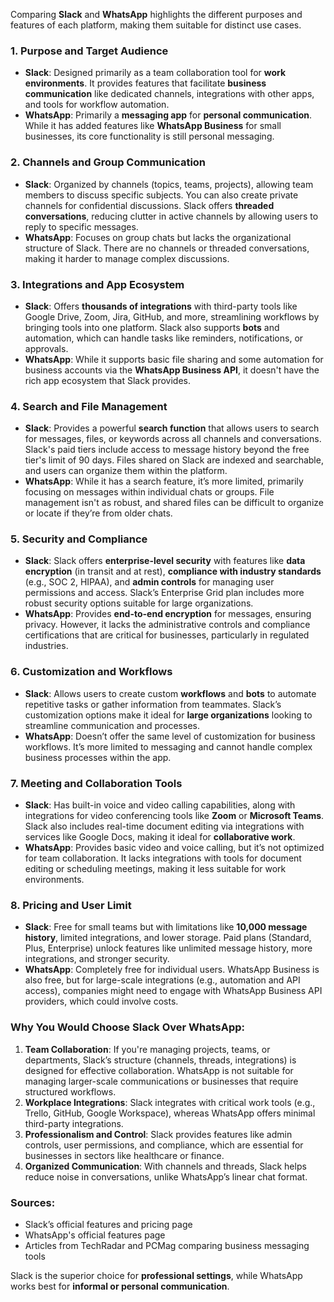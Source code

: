 Comparing **Slack** and **WhatsApp** highlights the different purposes and features of each platform, making them suitable for distinct use cases.

### 1. **Purpose and Target Audience**
   - **Slack**: Designed primarily as a team collaboration tool for **work environments**. It provides features that facilitate **business communication** like dedicated channels, integrations with other apps, and tools for workflow automation.
   - **WhatsApp**: Primarily a **messaging app** for **personal communication**. While it has added features like **WhatsApp Business** for small businesses, its core functionality is still personal messaging.

### 2. **Channels and Group Communication**
   - **Slack**: Organized by channels (topics, teams, projects), allowing team members to discuss specific subjects. You can also create private channels for confidential discussions. Slack offers **threaded conversations**, reducing clutter in active channels by allowing users to reply to specific messages.
   - **WhatsApp**: Focuses on group chats but lacks the organizational structure of Slack. There are no channels or threaded conversations, making it harder to manage complex discussions.

### 3. **Integrations and App Ecosystem**
   - **Slack**: Offers **thousands of integrations** with third-party tools like Google Drive, Zoom, Jira, GitHub, and more, streamlining workflows by bringing tools into one platform. Slack also supports **bots** and automation, which can handle tasks like reminders, notifications, or approvals.
   - **WhatsApp**: While it supports basic file sharing and some automation for business accounts via the **WhatsApp Business API**, it doesn't have the rich app ecosystem that Slack provides.

### 4. **Search and File Management**
   - **Slack**: Provides a powerful **search function** that allows users to search for messages, files, or keywords across all channels and conversations. Slack's paid tiers include access to message history beyond the free tier's limit of 90 days. Files shared on Slack are indexed and searchable, and users can organize them within the platform.
   - **WhatsApp**: While it has a search feature, it’s more limited, primarily focusing on messages within individual chats or groups. File management isn't as robust, and shared files can be difficult to organize or locate if they’re from older chats.

### 5. **Security and Compliance**
   - **Slack**: Slack offers **enterprise-level security** with features like **data encryption** (in transit and at rest), **compliance with industry standards** (e.g., SOC 2, HIPAA), and **admin controls** for managing user permissions and access. Slack’s Enterprise Grid plan includes more robust security options suitable for large organizations.
   - **WhatsApp**: Provides **end-to-end encryption** for messages, ensuring privacy. However, it lacks the administrative controls and compliance certifications that are critical for businesses, particularly in regulated industries.

### 6. **Customization and Workflows**
   - **Slack**: Allows users to create custom **workflows** and **bots** to automate repetitive tasks or gather information from teammates. Slack’s customization options make it ideal for **large organizations** looking to streamline communication and processes.
   - **WhatsApp**: Doesn’t offer the same level of customization for business workflows. It’s more limited to messaging and cannot handle complex business processes within the app.

### 7. **Meeting and Collaboration Tools**
   - **Slack**: Has built-in voice and video calling capabilities, along with integrations for video conferencing tools like **Zoom** or **Microsoft Teams**. Slack also includes real-time document editing via integrations with services like Google Docs, making it ideal for **collaborative work**.
   - **WhatsApp**: Provides basic video and voice calling, but it’s not optimized for team collaboration. It lacks integrations with tools for document editing or scheduling meetings, making it less suitable for work environments.

### 8. **Pricing and User Limit**
   - **Slack**: Free for small teams but with limitations like **10,000 message history**, limited integrations, and lower storage. Paid plans (Standard, Plus, Enterprise) unlock features like unlimited message history, more integrations, and stronger security.
   - **WhatsApp**: Completely free for individual users. WhatsApp Business is also free, but for large-scale integrations (e.g., automation and API access), companies might need to engage with WhatsApp Business API providers, which could involve costs.

### Why You Would Choose Slack Over WhatsApp:
   1. **Team Collaboration**: If you're managing projects, teams, or departments, Slack’s structure (channels, threads, integrations) is designed for effective collaboration. WhatsApp is not suitable for managing larger-scale communications or businesses that require structured workflows.
   2. **Workplace Integrations**: Slack integrates with critical work tools (e.g., Trello, GitHub, Google Workspace), whereas WhatsApp offers minimal third-party integrations.
   3. **Professionalism and Control**: Slack provides features like admin controls, user permissions, and compliance, which are essential for businesses in sectors like healthcare or finance.
   4. **Organized Communication**: With channels and threads, Slack helps reduce noise in conversations, unlike WhatsApp’s linear chat format.

### Sources:
- Slack’s official features and pricing page
- WhatsApp's official features page
- Articles from TechRadar and PCMag comparing business messaging tools  

Slack is the superior choice for **professional settings**, while WhatsApp works best for **informal or personal communication**.